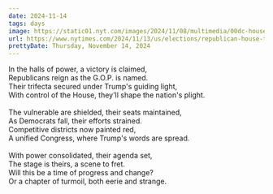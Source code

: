 ```yaml
---
date: 2024-11-14
tags: days
image: https://static01.nyt.com/images/2024/11/08/multimedia/00dc-house-czqp/00dc-house-czqp-facebookJumbo.jpg
url: https://www.nytimes.com/2024/11/13/us/elections/republican-house-trifecta.html
prettyDate: Thursday, November 14, 2024
---
```

In the halls of power, a victory is claimed,<br>Republicans reign as the G.O.P. is named.<br>Their trifecta secured under Trump's guiding light,<br>With control of the House, they'll shape the nation's plight.<br><br>The vulnerable are shielded, their seats maintained,<br>As Democrats fall, their efforts strained.<br>Competitive districts now painted red,<br>A unified Congress, where Trump's words are spread.<br><br>With power consolidated, their agenda set,<br>The stage is theirs, a scene to fret.<br>Will this be a time of progress and change?<br>Or a chapter of turmoil, both eerie and strange.